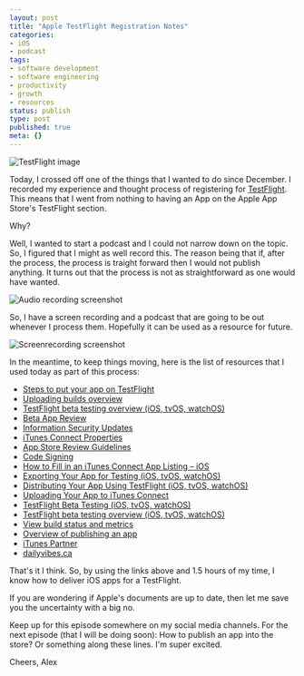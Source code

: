 ```yaml
---
layout: post
title: "Apple TestFlight Registration Notes"
categories:
- iOS
- podcast
tags:
- software development
- software engineering
- productivity
- growth
- resources
status: publish
type: post
published: true
meta: {}
---
```

![TestFlight image](https://cdn-pro.dprcdn.net/files/acc_603419/nauNKe)

Today, I crossed off one of the things that I wanted to do since December. I recorded my experience and thought process of registering for [TestFlight](https://developer.apple.com/testflight/). This means that I went from nothing to having an App on the Apple App Store's TestFlight section.

Why?

Well, I wanted to start a podcast and I could not narrow down on the topic. So, I figured that I might as well record this. The reason being that if, after the process, the process is traight forward then I would not publish anything. It turns out that the process is not as straightforward as one would have wanted.

![Audio recording screenshot](https://cdn-pro.dprcdn.net/files/acc_603419/jU2lUI)

So, I have a screen recording and a podcast that are going to be out whenever I process them. Hopefully it can be used as a resource for future.

![Screenrecording screenshot](https://cdn-pro.dprcdn.net/files/acc_603419/jEftff)

In the meantime, to keep things moving, here is the list of resources that I used today as part of this process:

- [Steps to put your app on TestFlight](https://medium.com/@dmathewwws/steps-to-put-your-app-on-testflight-and-then-the-ios-app-store-10a7996411b1)
- [Uploading builds overview](https://help.apple.com/itunes-connect/developer/#/dev82a6a9d79)
- [TestFlight beta testing overview (iOS, tvOS, watchOS)](https://help.apple.com/itunes-connect/developer/#/devdc42b26b8)
- [Beta App Review](https://help.apple.com/itunes-connect/developer/#/dev3bfa33892)
- [Information Security Updates](https://www.bis.doc.gov/informationsecurity2016-updates)
- [iTunes Connect Properties](https://developer.apple.com/library/content/documentation/LanguagesUtilities/Conceptual/iTunesConnect_Guide/Chapters/Properties.html)
- [App Store Review Guidelines](https://developer.apple.com/app-store/review/guidelines/)
- [Code Signing](https://developer.apple.com/support/code-signing/)
- [How to Fill in an iTunes Connect App Listing – iOS](https://customersupport.doubledutch.me/hc/en-us/articles/229158627-How-to-Fill-in-an-iTunes-Connect-App-Listing-iOS)
- [Exporting Your App for Testing (iOS, tvOS, watchOS)](https://developer.apple.com/library/content/documentation/IDEs/Conceptual/AppDistributionGuide/TestingYouriOSApp/TestingYouriOSApp.html)
- [Distributing Your App Using TestFlight (iOS, tvOS, watchOS)](https://developer.apple.com/library/content/documentation/IDEs/Conceptual/AppDistributionGuide/DistributingYourAppUsingTestFlight/DistributingYourAppUsingTestFlight.html)
- [Uploading Your App to iTunes Connect](https://developer.apple.com/library/content/documentation/IDEs/Conceptual/AppDistributionGuide/UploadingYourApptoiTunesConnect/UploadingYourApptoiTunesConnect.html#//apple_ref/doc/uid/TP40012582-CH36-SW2)
- [TestFlight Beta Testing (iOS, tvOS, watchOS)](https://developer.apple.com/library/content/documentation/LanguagesUtilities/Conceptual/iTunesConnect_Guide/Chapters/BetaTestingTheApp.html#//apple_ref/doc/uid/TP40011225-CH35)
- [TestFlight beta testing overview (iOS, tvOS, watchOS)](https://help.apple.com/itunes-connect/developer/#/devdc42b26b8)
- [View build status and metrics](https://help.apple.com/itunes-connect/developer/#/dev78d0a8f87)
- [Overview of publishing an app](https://help.apple.com/itunes-connect/developer/#/dev34e9bbb5a)
- [iTunes Partner](https://itunespartner.apple.com)
- [dailyvibes.ca](http://dailyvibes.ca)

That's it I think. So, by using the links above and 1.5 hours of my time, I know how to deliver iOS apps for a TestFlight.

If you are wondering if Apple's documents are up to date, then let me save you the uncertainty with a big no.

Keep up for this episode somewhere on my social media channels. For the next episode (that I will be doing soon): How to publish an app into the store? Or something along these lines. I'm super excited.

Cheers,
Alex
